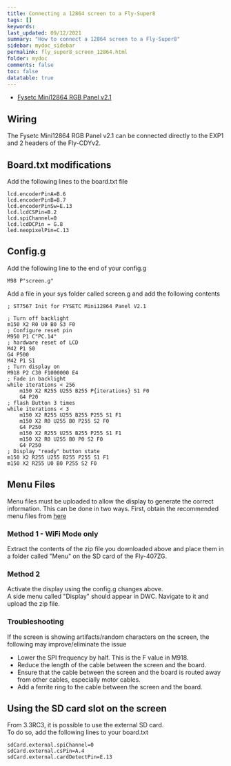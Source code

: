 ```yaml
---
title: Connecting a 12864 screen to a Fly-Super8
tags: []
keywords: 
last_updated: 09/12/2021
summary: "How to connect a 12864 screen to a Fly-Super8"
sidebar: mydoc_sidebar
permalink: fly_super8_screen_12864.html
folder: mydoc
comments: false
toc: false
datatable: true
---
```


<ul id="profileTabs" class="nav nav-tabs">
    <li class="active"><a class="noCrossRef" href="#fysetc" data-toggle="tab">Fysetc Mini12864 RGB Panel v2.1</a></li>
    </ul>
  <div class="tab-content">
<div role="tabpanel" class="tab-pane active" id="fysetc" markdown="1">

## Wiring

The Fysetc Mini12864 RGB Panel v2.1 can be connected directly to the EXP1 and 2 headers of the Fly-CDYv2.  

## Board.txt modifications

Add the following lines to the board.txt file

```
lcd.encoderPinA=B.6
lcd.encoderPinB=B.7
lcd.encoderPinSw=E.13
lcd.lcdCSPin=B.2
lcd.spiChannel=0
lcd.lcdDCPin = G.8
led.neopixelPin=C.13
```

## Config.g

Add the following line to the end of your config.g

```
M98 P"screen.g"
```

Add a file in your sys folder called screen.g and add the following contents

```
; ST7567 Init for FYSETC Mini12864 Panel V2.1

; Turn off backlight
m150 X2 R0 U0 B0 S3 F0
; Configure reset pin
M950 P1 C"PC.14" 
; hardware reset of LCD
M42 P1 S0
G4 P500
M42 P1 S1
; Turn display on
M918 P2 C30 F1000000 E4
; Fade in backlight
while iterations < 256
    m150 X2 R255 U255 B255 P{iterations} S1 F0
    G4 P20
; flash Button 3 times
while iterations < 3
    m150 X2 R255 U255 B255 P255 S1 F1
    m150 X2 R0 U255 B0 P255 S2 F0
    G4 P250
    m150 X2 R255 U255 B255 P255 S1 F1
    m150 X2 R0 U255 B0 P0 S2 F0
    G4 P250
; Display "ready" button state  
m150 X2 R255 U255 B255 P255 S1 F1
m150 X2 R255 U0 B0 P255 S2 F0
```

</div>

</div>

## Menu Files

Menu files must be uploaded to allow the display to generate the correct information. This can be done in two ways.
First, obtain the recommended menu files from [here](https://github.com/jadonmmiller/UltimateDuetMenuSystem/releases/)

### Method 1 - WiFi Mode only

Extract the contents of the zip file you downloaded above and place them in a folder called "Menu" on the SD card of the Fly-407ZG. 

### Method 2

Activate the display using the config.g changes above.  
A side menu called "Display" should appear in DWC. Navigate to it and upload the zip file.  

### Troubleshooting

If the screen is showing artifacts/random characters on the screen, the following may improve/eliminate the issue

* Lower the SPI frequency by half. This is the F value in M918.  
* Reduce the length of the cable between the screen and the board.  
* Ensure that the cable between the screen and the board is routed away from other cables, especially motor cables.  
* Add a ferrite ring to the cable between the screen and the board.  

## Using the SD card slot on the screen

From 3.3RC3, it is possible to use the external SD card.  
To do so, add the following lines to your board.txt

```
sdCard.external.spiChannel=0
sdCard.external.csPin=A.4
sdCard.external.cardDetectPin=E.13
```